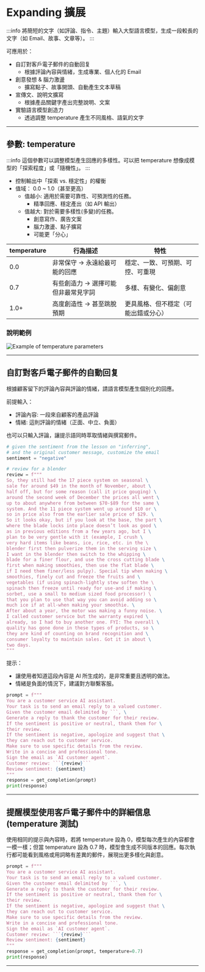 # Expanding 擴展
:::info
將簡短的文字（如評論、指令、主題）輸入大型語言模型，生成一段較長的文字（如 Email、故事、文章等）。
:::

可應用於：
* 自訂對客戶電子郵件的自動回复
    * 根據評論內容與情緒，生成專業、個人化的 Email
* 創意發想 & 腦力激盪 
    * 擴寫點子、故事開頭、自動產生文本草稿
* 宣傳文、說明文擴寫 
    * 根據產品關鍵字產出完整說明、文案
* 實驗語言模型創造力 
    * 透過調整 temperature 產生不同風格、語氣的文字

---
    
## 參數: temperature
:::info
這個參數可以調整模型產生回應的多樣性。可以把 temperature 想像成模型的「探索程度」或「隨機性」。
:::
* 控制輸出中「探索 vs. 穩定性」的權衡
* 值域： 0.0 ~ 1.0（甚至更高）
    * 值越小: 適用於需要可靠性、可預測性的任務。
        * 精準回應、穩定產出（如 API 輸出）
    * 值越大: 對於需要多樣性(多變)的任務。
        * 創意寫作、廣告文案
        * 腦力激盪、點子擴寫
        * 可能更「分心」

| temperature | 行為描述 | 特性 | 
| -------- | -------- | -------- |
| 0.0 | 非常保守 → 永遠給最可能的回應 | 穩定、一致、可預期、可控、可重現 |
| 0.7 | 有些創造力 → 選擇可能但非最常見字詞 | 多樣、有變化、偏創意 |
| 1.0+ | 高度創造性 → 甚至跳脫預期 | 更具風格、但不穩定（可能出錯或分心） |

### 說明範例
![Example of temperature parameters](images/Example%20of%20temperature%20parameters.png)

---

## 自訂對客戶電子郵件的自動回复
根據顧客留下的評論內容與評論的情緒，請語言模型產生個別化的回應。

前提輸入：
* 評論內容: 
  一段來自顧客的產品評論
* 情緒: 
  這則評論的情緒（正面、中立、負面）

也可以只輸入評論，讓提示語同時萃取情緒與撰寫郵件。
```python
# given the sentiment from the lesson on "inferring",
# and the original customer message, customize the email
sentiment = "negative"

# review for a blender
review = f"""
So, they still had the 17 piece system on seasonal \
sale for around $49 in the month of November, about \
half off, but for some reason (call it price gouging) \
around the second week of December the prices all went \
up to about anywhere from between $70-$89 for the same \
system. And the 11 piece system went up around $10 or \
so in price also from the earlier sale price of $29. \
So it looks okay, but if you look at the base, the part \
where the blade locks into place doesn’t look as good \
as in previous editions from a few years ago, but I \
plan to be very gentle with it (example, I crush \
very hard items like beans, ice, rice, etc. in the \ 
blender first then pulverize them in the serving size \
I want in the blender then switch to the whipping \
blade for a finer flour, and use the cross cutting blade \
first when making smoothies, then use the flat blade \
if I need them finer/less pulpy). Special tip when making \
smoothies, finely cut and freeze the fruits and \
vegetables (if using spinach-lightly stew soften the \ 
spinach then freeze until ready for use-and if making \
sorbet, use a small to medium sized food processor) \ 
that you plan to use that way you can avoid adding so \
much ice if at all-when making your smoothie. \
After about a year, the motor was making a funny noise. \
I called customer service but the warranty expired \
already, so I had to buy another one. FYI: The overall \
quality has gone done in these types of products, so \
they are kind of counting on brand recognition and \
consumer loyalty to maintain sales. Got it in about \
two days.
"""
```
提示：
* 讓使用者知道這段內容是 AI 所生成的，是非常重要且透明的做法。
* 情緒是負面的情況下，建議對方聯繫客服。
```python
prompt = f"""
You are a customer service AI assistant.
Your task is to send an email reply to a valued customer.
Given the customer email delimited by ```, \
Generate a reply to thank the customer for their review.
If the sentiment is positive or neutral, thank them for \
their review.
If the sentiment is negative, apologize and suggest that \
they can reach out to customer service. 
Make sure to use specific details from the review.
Write in a concise and professional tone.
Sign the email as `AI customer agent`.
Customer review: ```{review}```
Review sentiment: {sentiment}
"""
response = get_completion(prompt)
print(response)
```

---

## 提醒模型使用客戶電子郵件中的詳細信息 (temperature 測試)
使用相同的提示與內容時，若將 temperature 設為 0，模型每次產生的內容都會一模一樣；但當 temperature 設為 0.7 時，模型會生成不同版本的回應。每次執行都可能看到風格或用詞略有差異的郵件，展現出更多樣化與創意。
```python
prompt = f"""
You are a customer service AI assistant.
Your task is to send an email reply to a valued customer.
Given the customer email delimited by ```, \
Generate a reply to thank the customer for their review.
If the sentiment is positive or neutral, thank them for \
their review.
If the sentiment is negative, apologize and suggest that \
they can reach out to customer service. 
Make sure to use specific details from the review.
Write in a concise and professional tone.
Sign the email as `AI customer agent`.
Customer review: ```{review}```
Review sentiment: {sentiment}
"""
response = get_completion(prompt, temperature=0.7)
print(response)
```


---

